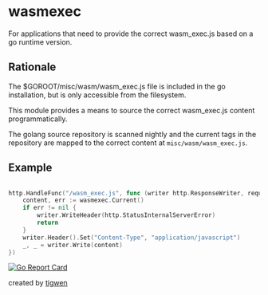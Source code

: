 # wasmexec

For applications that need to provide the correct wasm_exec.js based on a go runtime version.

## Rationale

The $GOROOT/misc/wasm/wasm_exec.js file is included in the go installation, but is only accessible from the
filesystem.

This module provides a means to source the correct wasm_exec.js content programmatically.

The golang source repository is scanned nightly and the current tags in the repository are mapped to the correct content
at `misc/wasm/wasm_exec.js`.

## Example

```go

http.HandleFunc("/wasm_exec.js", func (writer http.ResponseWriter, request *http.Request) {
    content, err := wasmexec.Current()
    if err != nil {
        writer.WriteHeader(http.StatusInternalServerError)
        return
    }
    writer.Header().Set("Content-Type", "application/javascript")
    _, _ = writer.Write(content)
})

```

[![Go Report Card](https://goreportcard.com/badge/github.com/mlctrez/wasmexec)](https://goreportcard.com/report/github.com/mlctrez/wasmexec)

created by [tigwen](https://github.com/mlctrez/tigwen)
